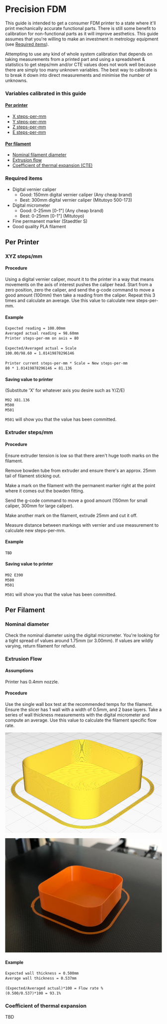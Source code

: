 # Precision FDM

This guide is intended to get a consumer FDM printer to a state where it'll print mechanically accurate functional parts. There is still some benefit to calibration for non-functional parts as it will improve aesthetics. This guide assumes that you're willing to make an investment in metrology equipment (see [Required items](#required-items)).

Attempting to use any kind of whole system calibration that depends on taking measurements from a printed part and using a spreadsheet & statistics to get steps/mm and/or CTE values does not work well because there are simply too many unknown variables. 
The best way to calibrate is to break it down into direct measurements and minimise the number of unknowns.

### Variables calibrated in this guide
#### [Per printer](#per-printer-1)
* [X steps-per-mm](#xyz-stepsmm)
* [Y steps-per-mm](#xyz-stepsmm)
* [Z steps-per-mm](#xyz-stepsmm)
* [E steps-per-mm](#extruder-stepsmm)

#### [Per filament](#per-filament-1)
* [Nominal filament diameter](#nominal-diameter)
* [Extrusion flow](#extrusion-flow)
* [Coefficient of thermal expansion (CTE)](#coefficient-of-thermal-expansion)

### Required items
* Digital vernier caliper
  * Good: 150mm digital vernier caliper (Any cheap brand)
  * Best: 300mm digital vernier caliper (Mitutoyo 500-173)
* Digital micrometer
  * Good: 0-25mm [0-1"] (Any cheap brand)
  * Best: 0-25mm [0-1"] (Mitutoyo)
* Fine permanent marker (Staedtler S)
* Good quality PLA filament


## Per Printer
### XYZ steps/mm 
#### Procedure
Using a digital vernier caliper, mount it to the printer in a way that means movements on the axis of interest pushes the caliper head. Start from a zero position, zero the caliper, and send the g-code command to move a good amount (100mm) then take a reading from the caliper. Repeat this 3 times and calculate an average. Use this value to calculate new steps-per-mm.

#### Example
```
Expected reading = 100.00mm
Averaged actual reading = 98.60mm
Printer steps-per-mm on axis = 80

Expected/Averaged actual = Scale
100.00/98.60 = 1.01419878296146

Printer current steps-per-mm * Scale = New steps-per-mm
80 * 1.01419878296146 = 81.136
```

#### Saving value to printer

(Substitute 'X' for whatever axis you desire such as Y/Z/E)
```
M92 X81.136
M500
M501
```
`M501` will show you that the value has been committed.

### Extruder steps/mm
#### Procedure

Ensure extruder tension is low so that there aren't huge tooth marks on the filament.

Remove bowden tube from extruder and ensure there's an approx. 25mm tail of filament sticking out. 

Make a mark on the filament with the permanent marker right at the point where it comes out the bowden fitting. 

Send the g-code command to move a good amount (150mm for small caliper, 300mm for large caliper). 

Make another mark on the filament, extrude 25mm and cut it off. 

Measure distance between markings with vernier and use measurement to calculate new steps-per-mm.

#### Example
````
TBD
````

#### Saving value to printer
```
M92 E390
M500
M501
```
`M501` will show you that the value has been committed.

## Per Filament

### Nominal diameter

Check the nominal diameter using the digital micrometer. You're looking for a tight spread of values around 1.75mm (or 3.00mm). If values are wildly varying, return filament for refund.

### Extrusion Flow

#### Assumptions
Printer has 0.4mm nozzle.

#### Procedure
Use the single wall box test at the recommended temps for the filament. Ensure the slicer has 1 wall with a width of 0.5mm, and 2 base layers. Take a series of wall thickness measurements with the digital micrometer and compute an average. Use this value to calculate the filament specific flow rate.

![Single wall box sliced in Cura](/image/Single%20wall%20box%20sliced.png?raw=true)

![Single wall box printed in Anycubic Mega-S](/image/Single%20wall%20box%20printed.jpg?raw=true)

#### Example
````
Expected wall thickness = 0.500mm
Average wall thickness = 0.537mm

(Expected/Averaged actual)*100 = Flow rate %
(0.500/0.537)*100 = 93.1%
````

### Coefficient of thermal expansion

TBD
